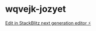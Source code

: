 # wqvejk-jozyet

[Edit in StackBlitz next generation editor ⚡️](https://stackblitz.com/~/github.com/rebmullin/wqvejk-jozyet)